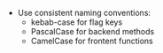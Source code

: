 - Use consistent naming conventions:
  - kebab-case for flag keys
  - PascalCase for backend methods
  - CamelCase for frontent functions